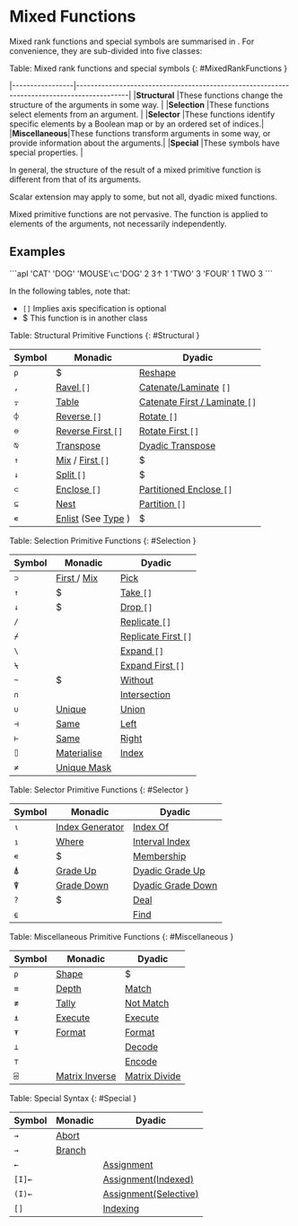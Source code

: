 <h1 class="heading"><span class="name">Mixed Functions</span></h1>

Mixed rank functions and special symbols are summarised in [](#MixedRankFunctions). For convenience, they are sub-divided into five classes:

Table: Mixed rank functions and special symbols {: #MixedRankFunctions }

|-----------------|--------------------------------------------------------------------------------------------|
|**Structural**   |These functions change the structure of the arguments in some way.                          |
|**Selection**    |These functions select elements from an argument.                                           |
|**Selector**     |These functions identify specific elements by a Boolean map or by an ordered set of indices.|
|**Miscellaneous**|These functions transform arguments in some way, or provide information about the arguments.|
|**Special**      |These symbols have special properties.                                                      |

In general, the structure of the result of a mixed primitive function is different from that of its arguments.

Scalar extension may apply to some, but not all, dyadic mixed functions.

Mixed primitive functions are not pervasive. The function is applied to elements of the arguments, not necessarily independently.

<h2 class="example">Examples</h2>
```apl
      'CAT' 'DOG' 'MOUSE'⍳⊂'DOG'
2 
      3↑ 1 'TWO' 3 'FOUR'
1  TWO  3
```

In the following tables, note that:

- `[]` Implies axis specification is optional
- $  This function is in another class

Table: Structural Primitive Functions {: #Structural }

|Symbol|Monadic                                      |Dyadic                                              |
|------|---------------------------------------------|----------------------------------------------------|
|`⍴`   |$                                            |[Reshape](reshape.md)                               |
|`,`   |[Ravel ](ravel.md) `[]`                      |[Catenate/Laminate](catenate-laminate.md) `[]`      |
|`⍪`   |[Table](table.md)                            |[Catenate First / Laminate ](catenate-first.md) `[]`|
|`⌽`   |[Reverse ](reverse.md) `[]`                  |[Rotate ](rotate.md) `[]`                           |
|`⊖`   |[Reverse First ](reverse-first.md) `[]`      |[Rotate First ](rotate-first.md) `[]`               |
|`⍉`   |[Transpose](transpose.md)            |[Dyadic Transpose](dyadic-transpose.md)                    |
|`↑`   |[Mix](mix.md) / [First ](first.md) `[]`|$                                                   |
|`↓`   |[Split ](split.md) `[]`                      |$                                                   |
|`⊂`   |[Enclose ](enclose.md) `[]`                  |[Partitioned Enclose ](partitioned-enclose.md) `[]` |
|`⊆`   |[Nest](nest.md)                              |[Partition ](partition.md) `[]`                     |
|`∊`   |[Enlist](enlist.md) (See [Type](type.md) )   |$                                                   |

Table: Selection Primitive Functions {: #Selection }

|Symbol|Monadic                                 |Dyadic                                     |
|------|----------------------------------------|-------------------------------------------|
|`⊃`   |[First ](first.md) / [Mix](mix.md)|[Pick](pick.md)                            |
|`↑`   |$                                       |[Take ](take.md) `[]`                      |
|`↓`   |$                                       |[Drop ](drop.md) `[]`                      |
|`/`   |&nbsp;                                  |[Replicate ](replicate.md) `[]`            |
|`⌿`   |&nbsp;                                  |[Replicate First ](replicate-first.md) `[]`|
|`\`   |&nbsp;                                  |[Expand ](expand.md) `[]`                  |
|`⍀`   |&nbsp;                                  |[Expand First ](expand-first.md) `[]`      |
|`~`   |$                                       |[Without](without.md)        |
|`∩`   |&nbsp;                                  |[Intersection](intersection.md)            |
|`∪`   |[Unique](unique.md)                     |[Union](union.md)                          |
|`⊣`   |[Same](same.md)                         |[Left](left.md)                            |
|`⊢`   |[Same](same.md)                         |[Right](right.md)                          |
|`⌷`   |[Materialise](materialise.md)           |[Index](index.md)                          |
|`≠`   |[Unique Mask](unique-mask.md)           |&nbsp;                                     |

Table: Selector Primitive Functions {: #Selector }

|Symbol|Monadic                              |Dyadic                             |
|------|-------------------------------------|-----------------------------------|
|`⍳`   |[Index Generator](index-generator.md)|[Index Of](index-of.md)            |
|`⍸`   |[Where](where.md)                    |[Interval Index](interval-index.md)|
|`∊`   |$                                    |[Membership](membership.md)        |
|`⍋`   |[Grade Up](grade-up.md)      |[Dyadic Grade Up](dyadic-grade-up.md)     |
|`⍒`   |[Grade Down](grade-down.md)  |[Dyadic Grade Down](dyadic-grade-down.md) |
|`?`   |$                                    |[Deal](deal.md)                    |
|`⍷`   |&nbsp;                               |[Find](find.md)                    |

Table: Miscellaneous Primitive Functions {: #Miscellaneous }

|Symbol|Monadic                            |Dyadic                              |
|------|-----------------------------------|------------------------------------|
|`⍴`   |[Shape](shape.md)                  |$                                   |
|`≡`   |[Depth](depth.md)                  |[Match](match.md)                   |
|`≢`   |[Tally](tally.md)                  |[Not Match](not-match.md)           |
|`⍎`   |[Execute](execute.md)              |[Execute](execute.md)               |
|`⍕`   |[Format](format.md)        |[Format](format-by-specification.md)          |
|`⊥`   |&nbsp;                             |[Decode](decode.md)          |
|`⊤`   |&nbsp;                             |[Encode](encode.md)|
|`⌹`   |[Matrix Inverse](matrix-inverse.md)|[Matrix Divide](matrix-divide.md)   |

Table: Special Syntax {: #Special }

|Symbol|Monadic            |Dyadic                                          |
|------|-------------------|------------------------------------------------|
|`→`   |[Abort](abort.md)  |&nbsp;                                          |
|`→`   |[Branch](branch.md)|&nbsp;                                          |
|`←`   |&nbsp;             |[Assignment](assignment.md)                     |
|`[I]←`|&nbsp;             |[Assignment(Indexed)](assignment-indexed.md)    |
|`(I)←`|&nbsp;             |[Assignment(Selective)](assignment-selective.md)|
|`[]`  |&nbsp;             |[Indexing](indexing.md)                         |
